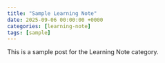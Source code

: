 ```yaml
---
title: "Sample Learning Note"
date: 2025-09-06 00:00:00 +0000
categories: [learning-note]
tags: [sample]
---
```


This is a sample post for the Learning Note category.
